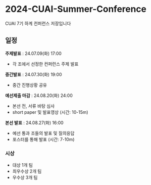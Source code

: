 # 2024-CUAI-Summer-Conference
CUAI 7기 하계 컨퍼런스 저장입니다

## 일정
**주제발표** : 24.07.09(화) 17:00 
- 각 조에서 선정한 컨퍼런스 주제 발표

**중간발표** : 24.07.30(화) 19:00
- 중간 진행상황 공유

**예선제출 마감** : 24.08.20(화) 24:00 
- 본선 전, 서류 바탕 심사
- short paper 및 발표영상 (시간: 10-15m)

**본선 발표** : 24.08.27(화) 16:00 
- 예선 통과 조들의 발표 및 질의응답
- 포스터를 통해 발표 (시간: 7-10m)


### 시상
* 대상 1개 팀
* 최우수상 2개 팀
* 우수상 3개 팀
